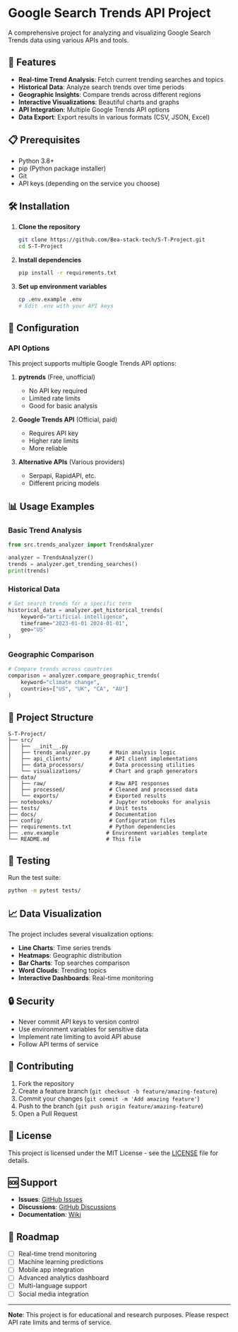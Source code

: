 # Google Search Trends API Project

A comprehensive project for analyzing and visualizing Google Search Trends data using various APIs and tools.

## 🚀 Features

- **Real-time Trend Analysis**: Fetch current trending searches and topics
- **Historical Data**: Analyze search trends over time periods
- **Geographic Insights**: Compare trends across different regions
- **Interactive Visualizations**: Beautiful charts and graphs
- **API Integration**: Multiple Google Trends API options
- **Data Export**: Export results in various formats (CSV, JSON, Excel)

## 📋 Prerequisites

- Python 3.8+
- pip (Python package installer)
- Git
- API keys (depending on the service you choose)

## 🛠️ Installation

1. **Clone the repository**
   ```bash
   git clone https://github.com/Bea-stack-tech/S-T-Project.git
   cd S-T-Project
   ```

2. **Install dependencies**
   ```bash
   pip install -r requirements.txt
   ```

3. **Set up environment variables**
   ```bash
   cp .env.example .env
   # Edit .env with your API keys
   ```

## 🔧 Configuration

### API Options

This project supports multiple Google Trends API options:

1. **pytrends** (Free, unofficial)
   - No API key required
   - Limited rate limits
   - Good for basic analysis

2. **Google Trends API** (Official, paid)
   - Requires API key
   - Higher rate limits
   - More reliable

3. **Alternative APIs** (Various providers)
   - Serpapi, RapidAPI, etc.
   - Different pricing models

## 📊 Usage Examples

### Basic Trend Analysis
```python
from src.trends_analyzer import TrendsAnalyzer

analyzer = TrendsAnalyzer()
trends = analyzer.get_trending_searches()
print(trends)
```

### Historical Data
```python
# Get search trends for a specific term
historical_data = analyzer.get_historical_trends(
    keyword="artificial intelligence",
    timeframe="2023-01-01 2024-01-01",
    geo="US"
)
```

### Geographic Comparison
```python
# Compare trends across countries
comparison = analyzer.compare_geographic_trends(
    keyword="climate change",
    countries=["US", "UK", "CA", "AU"]
)
```

## 📁 Project Structure

```
S-T-Project/
├── src/
│   ├── __init__.py
│   ├── trends_analyzer.py      # Main analysis logic
│   ├── api_clients/            # API client implementations
│   ├── data_processors/        # Data processing utilities
│   └── visualizations/         # Chart and graph generators
├── data/
│   ├── raw/                    # Raw API responses
│   ├── processed/              # Cleaned and processed data
│   └── exports/                # Exported results
├── notebooks/                  # Jupyter notebooks for analysis
├── tests/                      # Unit tests
├── docs/                       # Documentation
├── config/                     # Configuration files
├── requirements.txt            # Python dependencies
├── .env.example               # Environment variables template
└── README.md                  # This file
```

## 🧪 Testing

Run the test suite:
```bash
python -m pytest tests/
```

## 📈 Data Visualization

The project includes several visualization options:

- **Line Charts**: Time series trends
- **Heatmaps**: Geographic distribution
- **Bar Charts**: Top searches comparison
- **Word Clouds**: Trending topics
- **Interactive Dashboards**: Real-time monitoring

## 🔒 Security

- Never commit API keys to version control
- Use environment variables for sensitive data
- Implement rate limiting to avoid API abuse
- Follow API terms of service

## 🤝 Contributing

1. Fork the repository
2. Create a feature branch (`git checkout -b feature/amazing-feature`)
3. Commit your changes (`git commit -m 'Add amazing feature'`)
4. Push to the branch (`git push origin feature/amazing-feature`)
5. Open a Pull Request

## 📝 License

This project is licensed under the MIT License - see the [LICENSE](LICENSE) file for details.

## 🆘 Support

- **Issues**: [GitHub Issues](https://github.com/Bea-stack-tech/S-T-Project/issues)
- **Discussions**: [GitHub Discussions](https://github.com/Bea-stack-tech/S-T-Project/discussions)
- **Documentation**: [Wiki](https://github.com/Bea-stack-tech/S-T-Project/wiki)

## 🔄 Roadmap

- [ ] Real-time trend monitoring
- [ ] Machine learning predictions
- [ ] Mobile app integration
- [ ] Advanced analytics dashboard
- [ ] Multi-language support
- [ ] Social media integration

---

**Note**: This project is for educational and research purposes. Please respect API rate limits and terms of service. 